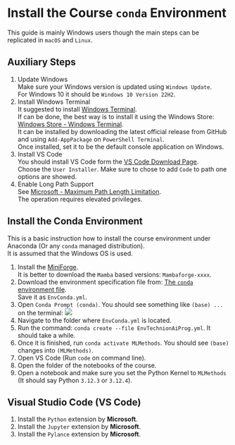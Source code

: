 # Install the Course `conda` Environment

This guide is mainly Windows users though the main steps can be replicated in `macOS` and `Linux`.

## Auxiliary Steps

1. Update Windows  
   Make sure your Windows version is updated using `Windows Update`.   
   For Windows 10 it should be `Windows 10 Version 22H2`.
2. Install Windows Terminal  
   It suggested to install [Windows Terminal](https://github.com/microsoft/terminal).  
   If can be done, the best way is to install it using the Windows Store: [Windows Store - Windows Terminal](https://apps.microsoft.com/detail/9N0DX20HK701).  
   It can be installed by downloading the latest official release from GitHub and using `Add-AppPackage` on `PowerShell Terminal`.  
   Once installed, set it to be the default console application on Windows.
3. Install VS Code  
   You should install VS Code form the [VS Code Download Page](https://code.visualstudio.com/download).  
   Choose the `User Installer`. Make sure to chose to add `Code` to path one options are showed.
4. Enable Long Path Support  
   See [Microsoft - Maximum Path Length Limitation](https://learn.microsoft.com/en-us/windows/win32/fileio/maximum-file-path-limitation).  
   The operation requires elevated privileges.
   
## Install the Conda Environment

This is a basic instruction how to install the course environment under Anaconda (Or any `conda` managed distribution).  
It is assumed that the Windows OS is used.

1. Install the [MiniForge](https://conda-forge.org/miniforge/).  
   It is better to download the `Mamba` based versions: `Mambaforge-xxxx`. 
2. Download the environment specification file from: [The `conda` environment file](https://github.com/FixelAlgorithmsTeam/FixelCourses/blob/master/MachineLearningMethods/2024_06/EnvConda.yml).  
   Save it as `EnvConda.yml`.
3. Open `Conda Prompt (conda)`. You should see something like `(base) ...` on the terminal:
![](https://i.imgur.com/AGDV0WF.png)
4. Navigate to the folder where `EnvConda.yml` is located.
5. Run the command: `conda create --file EnvTechnionAiProg.yml`. It should take a while.
6. Once it is finished, run `conda activate MLMethods`. You should see `(base)` changes into `(MLMethods)`.
7. Open VS Code (Run `code` on command line).
8. Open the folder of the notebooks of the course.
9. Open a notebook and make sure you set the Python Kernel to `MLMethods` (It should say Python `3.12.3` or `3.12.4`).

## Visual Studio Code (VS Code)

 1. Install the `Python` extension by **Microsoft**.
 2. Install the `Jupyter` extension by **Microsoft**.
 3. Install the `Pylance` extension by **Microsoft**.